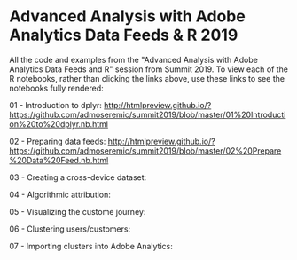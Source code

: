 # Advanced Analysis with Adobe Analytics Data Feeds & R 2019
All the code and examples from the "Advanced Analysis with Adobe Analytics Data Feeds and R" session from Summit 2019. To view each of the R notebooks, rather than clicking the links above, use these links to see the notebooks fully rendered:

01 - Introduction to dplyr:
http://htmlpreview.github.io/?https://github.com/admoseremic/summit2019/blob/master/01%20Introduction%20to%20dplyr.nb.html

02 - Preparing data feeds:
http://htmlpreview.github.io/?https://github.com/admoseremic/summit2019/blob/master/02%20Prepare%20Data%20Feed.nb.html

03 - Creating a cross-device dataset:

04 - Algorithmic attribution:

05 - Visualizing the custome journey:

06 - Clustering users/customers:

07 - Importing clusters into Adobe Analytics:

